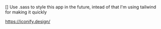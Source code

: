 [] Use .sass to style this app in the future, intead of that I'm using tailwind for making it quickly


https://iconify.design/